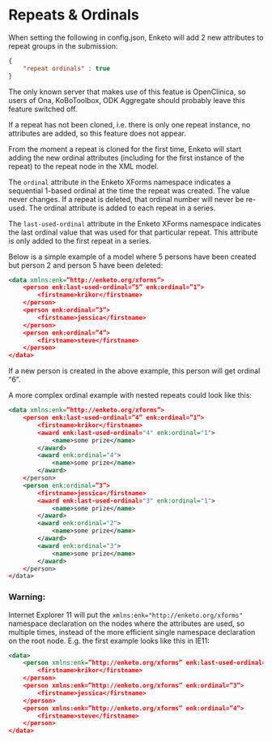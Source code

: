 Repeats & Ordinals
=======================

When setting the following in config.json, Enketo will add 2 new attributes to repeat groups in the submission:

```json
{
    "repeat ordinals" : true
}
```

The only known server that makes use of this featue is OpenClinica, so users of Ona, KoBoToolbox, ODK Aggregate should probably leave this feature switched off.

If a repeat has not been cloned, i.e. there is only one repeat instance, no attributes are added, so this feature does not appear.

From the moment a repeat is cloned for the first time, Enketo will start adding the new ordinal attributes (including for the first instance of the repeat) to the repeat node in the XML model.

The `ordinal` attribute in the Enketo XForms namespace indicates a sequential 1-based ordinal at the time the repeat was created. The value never changes. If a repeat is deleted, that ordinal number will never be re-used. The ordinal attribute is added to each repeat in a series.

The `last-used-ordinal` attribute in the Enketo XForms namespace indicates the last ordinal value that was used for that particular repeat. This attribute is only added to the first repeat in a series.

Below is a simple example of a model where 5 persons have been created but person 2 and person 5 have been deleted:

```xml
<data xmlns:enk=”http://enketo.org/xforms”>
	<person enk:last-used-ordinal=”5” enk:ordinal=”1”>
    	<firstname>krikor</firstname>
	</person>
	<person enk:ordinal=”3”>
        <firstname>jessica</firstname>
	</person>
	<person enk:ordinal=”4”>
        <firstname>steve</firstname>
	</person>
</data>
```

If a new person is created in the above example, this person will get ordinal “6”.

A more complex ordinal example with nested repeats could look like this:

```xml
<data xmlns:enk=”http://enketo.org/xforms”>
	<person enk:last-used-ordinal=”4” enk:ordinal=”1”>
    	<firstname>krikor</firstname>
    	<award enk:last-used-ordinal="4" enk:ordinal="1">
    		<name>some prize</name>
    	</award>
    	<award enk:ordinal="4">
    		<name>some prize</name>
    	</award>
	</person>
	<person enk:ordinal=”3”>
        <firstname>jessica</firstname>
        <award enk:last-used-ordinal="3" enk:ordinal="1">
    		<name>some prize</name>
    	</award>
    	<award enk:ordinal="2">
    		<name>some prize</name>
    	</award>
    	<award enk:ordinal="3">
    		<name>some prize</name>
    	</award>
	</person>
</data>

```

### Warning:

Internet Explorer 11 will put the `xmlns:enk="http://enketo.org/xforms"` namespace declaration on the nodes where the attributes are used, so multiple times, instead of the more efficient single namespace declaration on the root node. E.g. the first example looks like this in IE11:

```xml
<data>
	<person xmlns:enk=”http://enketo.org/xforms” enk:last-used-ordinal=”5” enk:ordinal=”1”>
    	<firstname>krikor</firstname>
	</person>
	<person xmlns:enk=”http://enketo.org/xforms” enk:ordinal=”3”>
        <firstname>jessica</firstname>
	</person>
	<person xmlns:enk=”http://enketo.org/xforms” enk:ordinal=”4”>
        <firstname>steve</firstname>
	</person>
</data>
```
